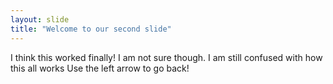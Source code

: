 ```yaml
---
layout: slide
title: "Welcome to our second slide"
---
```

I think this worked finally! I am not sure though. I am still confused with how this all works
Use the left arrow to go back!
